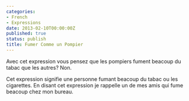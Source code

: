 ```yaml
---
categories:
- French
- Expressions
date: 2013-02-10T00:00:00Z
published: true
status: publish
title: Fumer Comme un Pompier
---
```


Avec cet expression vous pensez que les pompiers fument beacoup du tabac que les autres? Non.

Cet expression signifie une personne fumant beacoup du tabac ou les cigarettes. En disant cet expression je rappelle un de mes amis qui fume beacoup chez mon bureau. 
